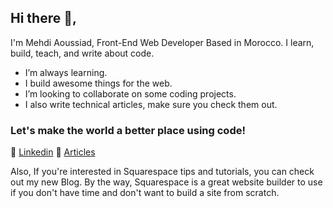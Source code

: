 ## Hi there 👋,
I'm Mehdi Aoussiad, Front-End Web Developer Based in Morocco. I learn, build, teach, and write about code.


- I’m always learning.
- I build awesome things for the web.
- I’m looking to collaborate on some coding projects.
- I also write technical articles, make sure you check them out.


### Let's make the world a better place using code!

👔 [Linkedin][linkedin]
📝 [Articles][Articles]

[Articles]: https://www.mehdiaoussiad.com/blog
[Linkedin]:https://www.linkedin.com/in/mehdi-aoussiad-0615321b0/

Also, If you're interested in Squarespace tips and tutorials, you can check out my new Blog. By the way, Squarespace is a great website builder to use if you don't have time and don't want to build a site from scratch.

[Start a Squarespace Travel Blog]: https://www.mehdiaoussiad.com/blog/squarespace-travel-blog

[Squarespace Vs Showit]: https://www.mehdiaoussiad.com/blog/squarespace-vs-showit

[Squarespace vs Bandzoogle]: https://www.mehdiaoussiad.com/blog/squarespace-vs-bandzoogle

[Is Squarespace Good for SEO]: https://www.mehdiaoussiad.com/blog/is-squarespace-good-for-seo


